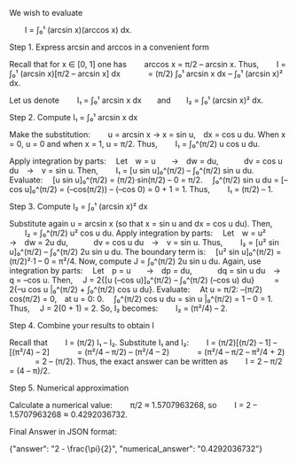 We wish to evaluate

  I = ∫₀¹ (arcsin x)(arccos x) dx.

Step 1. Express arcsin and arccos in a convenient form

Recall that for x ∈ [0, 1] one has
  arccos x = π/2 – arcsin x.
Thus,
  I = ∫₀¹ (arcsin x)[π/2 – arcsin x] dx
    = (π/2) ∫₀¹ arcsin x dx – ∫₀¹ (arcsin x)² dx.

Let us denote
  I₁ = ∫₀¹ arcsin x dx  and  I₂ = ∫₀¹ (arcsin x)² dx.

Step 2. Compute I₁ = ∫₀¹ arcsin x dx

Make the substitution:
  u = arcsin x → x = sin u, dx = cos u du.
When x = 0, u = 0 and when x = 1, u = π/2.
Thus,
  I₁ = ∫₀^(π/2) u cos u du.

Apply integration by parts:
 Let w = u  → dw = du,
   dv = cos u du → v = sin u.
Then,
  I₁ = [u sin u]₀^(π/2) – ∫₀^(π/2) sin u du.
Evaluate:
 [u sin u]₀^(π/2) = (π/2)·sin(π/2) – 0 = π/2.
 ∫₀^(π/2) sin u du = [–cos u]₀^(π/2) = (–cos(π/2)) – (–cos 0) = 0 + 1 = 1.
Thus,
  I₁ = (π/2) – 1.

Step 3. Compute I₂ = ∫₀¹ (arcsin x)² dx

Substitute again u = arcsin x (so that x = sin u and dx = cos u du). Then,
  I₂ = ∫₀^(π/2) u² cos u du.
Apply integration by parts:
 Let w = u²  → dw = 2u du,
   dv = cos u du → v = sin u.
Thus,
  I₂ = [u² sin u]₀^(π/2) – ∫₀^(π/2) 2u sin u du.
The boundary term is:
 [u² sin u]₀^(π/2) = (π/2)²·1 – 0 = π²/4.
Now, compute J = ∫₀^(π/2) 2u sin u du.
Again, use integration by parts:
 Let p = u  → dp = du,
   dq = sin u du → q = –cos u.
Then,
 J = 2{[u (–cos u)]₀^(π/2) – ∫₀^(π/2) (–cos u) du}
   = 2{–u cos u |₀^(π/2) + ∫₀^(π/2) cos u du}.
Evaluate:
 At u = π/2: –(π/2) cos(π/2) = 0, at u = 0: 0.
 ∫₀^(π/2) cos u du = sin u |₀^(π/2) = 1 – 0 = 1.
Thus,
 J = 2(0 + 1) = 2.
So, I₂ becomes:
  I₂ = (π²/4) – 2.

Step 4. Combine your results to obtain I

Recall that
  I = (π/2) I₁ – I₂.
Substitute I₁ and I₂:
  I = (π/2)[(π/2) – 1] – [(π²/4) – 2]
    = (π²/4 – π/2) – (π²/4 – 2)
    = (π²/4 – π/2 – π²/4 + 2)
    = 2 – (π/2).
Thus, the exact answer can be written as
  I = 2 – π/2 = (4 – π)/2.

Step 5. Numerical approximation

Calculate a numerical value:
  π/2 ≈ 1.5707963268,
so
  I = 2 – 1.5707963268 ≈ 0.4292036732.

Final Answer in JSON format:

{"answer": "2 - \\frac{\\pi}{2}", "numerical_answer": "0.4292036732"}